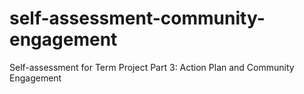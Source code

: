 # self-assessment-community-engagement
Self-assessment for Term Project Part 3: Action Plan and Community Engagement
